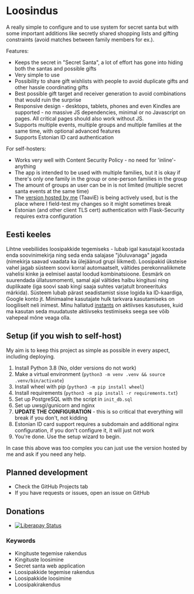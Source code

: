 # Loosindus

A really simple to configure and to use system for secret santa but with some important additions like secretly shared
shopping lists and gifting constraints (avoid matches between family members for ex.).

Features:
  * Keeps the secret in "Secret Santa", a lot of effort has gone into hiding both the santas and possible gifts
  * Very simple to use
  * Possibility to share gift wishlists with people to avoid duplicate gifts and other hassle coordinating gifts
  * Best possible gift target and receiver generation to avoid combinations that would ruin the surprise
  * Responsive design - desktops, tablets, phones and even Kindles are supported - no massive JS dependencies, minimal or no Javascript on pages. All critical pages should also work without JS.
  * Supports multiple events, multiple groups and multiple families at the same time, with optional advanced features
  * Supports Estonian ID card authentication


For self-hosters:
  * Works very well with Content Security Policy - no need for 'inline'-anything
  * The app is intended to be used with multiple families, but it is okay if there's only one family in the group or one-person families in the group
  * The amount of groups an user can be in is not limited (multiple secret santa events at the same time)
  * The [version hosted by me](https://jolod.aegrel.ee) (TaaviE) is being actively used, but is the place where I field-test my changes so it might sometimes break
  * Estonian (and other client TLS cert) authentication with Flask-Security requires extra configuration

## Eesti keeles

Lihtne veebiliides loosipakkide tegemiseks - lubab igal kasutajal koostada enda soovinimekirja ning seda enda salajase "jõuluvanaga" jagada (nimekirja saavad vaadata ka ülejäänud grupi liikmed).
Loosipakid üksteise vahel jagab süsteem soovi korral automaatselt, vältides perekonnaliikmete vahelisi kinke ja eelmisel aastal loodud kombinatsioone.
Eesmärk on suurendada üllatusmomenti, samal ajal vältides halbu kingitusi ning duplikaate (iga soovi saab kingi saaja suhtes varjatult broneerituks märkida).
Süsteem lubab pärast seadistamist sisse logida ka ID-kaardiga, Google konto jt.
Minimaalne kasutajate hulk tarkvara kasutamiseks on loogiliselt neli inimest.
Minu hallatud [instants](https://jolod.aegrel.ee) on aktiivses kasutuses, kuid ma kasutan seda muudatuste aktiivseks testimiseks seega see võib vahepeal mõne veaga olla.

## Setup (if you wish to self-host)

My aim is to keep this project as simple as possible in every aspect, including deploying.

 1. Install Python 3.8 (No, older versions do not work)
 2. Make a virtual environment (`python3 -m venv .venv && source .venv/bin/activate`)
 3. Install wheel with pip (`python3 -m pip install wheel`)
 4. Install requirements (`python3 -m pip install -r requirements.txt`)
 5. Set up PostgreSQL with the script in `init_db.sql`
 6. Set up uwsgi/gunicorn and nginx
 7. **UPDATE THE CONFIGURATION** - this is so critical that everything will break if you don't, not kidding
 8. Estonian ID card support requires a subdomain and additional nginx configuration, if you don't configure it, it will just not work
 9. You're done. Use the setup wizard to begin.

In case this above was too complex you can just use the version hosted by me and ask if you need any help.

## Planned development

  * Check the GitHub Projects tab
  * If you have requests or issues, open an issue on GitHub

## Donations

  * [![Liberapay Status](https://img.shields.io/liberapay/patrons/Taavi.svg?logo=liberapay)](https://liberapay.com/Taavi)

### Keywords

  * Kingituste tegemise rakendus
  * Kingituste loosimine
  * Secret santa web application
  * Loosipakkide tegemise rakendus
  * Loosipakkide loosimine
  * Loosipakirakendus
